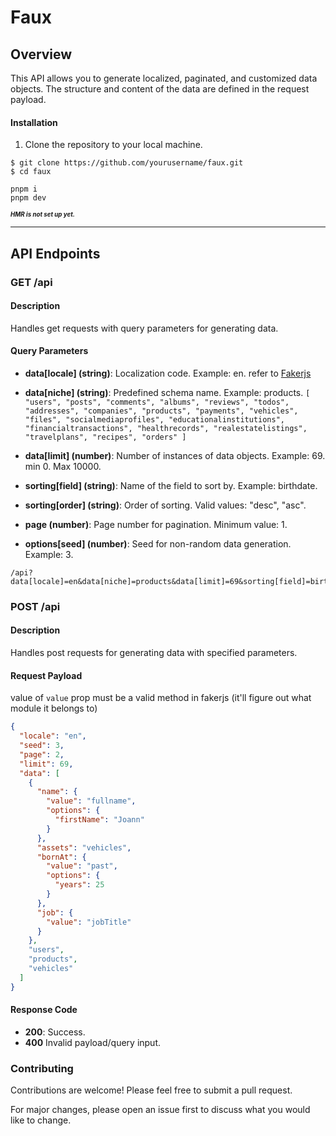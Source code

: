# Faux

## Overview

This API allows you to generate localized, paginated, and customized data objects. The structure and content of the data are defined in the request payload.

#### Installation

1. Clone the repository to your local machine.

```
$ git clone https://github.com/yourusername/faux.git
$ cd faux
```

```
pnpm i
pnpm dev
```

<sub><sup>**_HMR is not set up yet._**</sup></sub>

---

## API Endpoints

### GET /api

#### Description

Handles get requests with query parameters for generating data.

#### Query Parameters

- **data[locale] (string)**: Localization code. Example: en. refer to [Fakerjs](https://fakerjs.dev/guide/localization.html#available-locales)

- **data[niche] (string)**: Predefined schema name. Example: products. `[
  "users",
  "posts",
  "comments",
  "albums",
  "reviews",
  "todos",
  "addresses",
  "companies",
  "products",
  "payments",
  "vehicles",
  "files",
  "socialmediaprofiles",
  "educationalinstitutions",
  "financialtransactions",
  "healthrecords",
  "realestatelistings",
  "travelplans",
  "recipes",
  "orders"
]`

- **data[limit] (number)**: Number of instances of data objects. Example: 69. min 0. Max 10000.

- **sorting[field] (string)**: Name of the field to sort by. Example: birthdate.
- **sorting[order] (string)**: Order of sorting. Valid values: "desc", "asc".
- **page (number)**: Page number for pagination. Minimum value: 1.
- **options[seed] (number)**: Seed for non-random data generation. Example: 3.

```
/api?data[locale]=en&data[niche]=products&data[limit]=69&sorting[field]=birthdate&sorting[order]=asc&page=2&options[seed]=3
```

### POST /api

#### Description

Handles post requests for generating data with specified parameters.

#### Request Payload

value of `value` prop must be a valid method in fakerjs (it'll figure out what module it belongs to)

```json
{
  "locale": "en",
  "seed": 3,
  "page": 2,
  "limit": 69,
  "data": [
    {
      "name": {
        "value": "fullname",
        "options": {
          "firstName": "Joann"
        }
      },
      "assets": "vehicles",
      "bornAt": {
        "value": "past",
        "options": {
          "years": 25
        }
      },
      "job": {
        "value": "jobTitle"
      }
    },
    "users",
    "products",
    "vehicles"
  ]
}
```

#### Response Code

- **200**: Success.
- **400** Invalid payload/query input.

### Contributing

Contributions are welcome! Please feel free to submit a pull request.

For major changes, please open an issue first to discuss what you would like to change.
